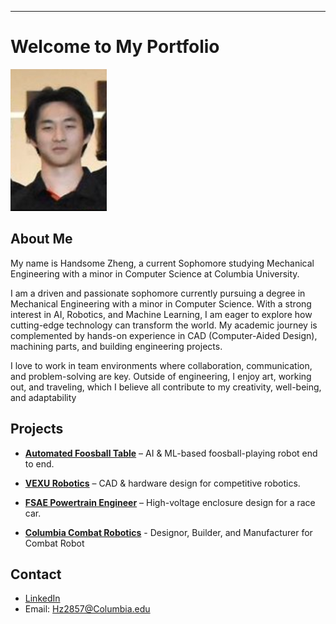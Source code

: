 ---

# Welcome to My Portfolio
![](/assets/images/PortfolioPFP.PNG)


## About Me
My name is Handsome Zheng, a current Sophomore studying Mechanical Engineering with a minor in Computer Science at Columbia University. 

I am a driven and passionate sophomore currently pursuing a degree in Mechanical Engineering with a minor in Computer Science. With a strong interest in AI, Robotics, and Machine Learning, I am eager to explore how cutting-edge technology can transform the world. My academic journey is complemented by hands-on experience in CAD (Computer-Aided Design), machining parts, and building engineering projects.

I love to work in team environments where collaboration, communication, and problem-solving are key. Outside of engineering, I enjoy art, working out, and traveling, which I believe all contribute to my creativity, well-being, and adaptability


## Projects
- **[Automated Foosball Table](projects/FoosballResearch.md)** – AI & ML-based foosball-playing robot end to end.

- **[VEXU Robotics](#)** – CAD & hardware design for competitive robotics.

- **[FSAE Powertrain Engineer](projects/F1.md)** – High-voltage enclosure design for a race car.

- **[Columbia Combat Robotics](#)** - Designor, Builder, and Manufacturer for Combat Robot


## Contact
- [LinkedIn](https://www.linkedin.com/in/handsome-zheng)
- Email: Hz2857@Columbia.edu
